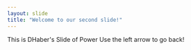 ```yaml
---
layout: slide
title: "Welcome to our second slide!"
---
```

This is DHaber's Slide of Power
Use the left arrow to go back!